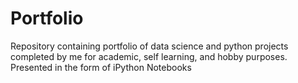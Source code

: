 # Portfolio
Repository containing portfolio of data science and python projects completed by me for academic, self learning, and hobby purposes. Presented in the form of iPython Notebooks
